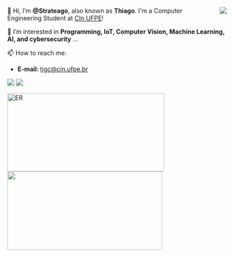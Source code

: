 <!---<img src="https://yt3.ggpht.com/ytc/AAUvwngabyfwk4Q3Le9P1uNdWy5rTTBmEzJz9oV_E_w6XN0=s150-c-k-c0x00ffffff-no-rj" min-width="200px" max-width="200px" width="200px" align="right" alt="ER">---!>
<div>
  <p align="left"> 
    <a href="https://github.com/Strateago/?tab=follow">
    <img src="https://img.shields.io/github/followers/Strateago?label=Follow&style=social" align="right"/></a>
    👋 Hi, I’m <strong>@Strateago</strong>, also known as <strong>Thiago</strong>. I'm a Computer Engineering Student at <a href="https://www.cin.ufpe.br" target="_blank" rel="noopener noreferrer">CIn UFPE</a>!
  </p>

  <p align="left">
    🧐 I’m interested in <strong>Programming, IoT, Computer Vision, Machine Learning, AI, and cybersecurity </strong>...
  </p>

  <p align="left">
    📫 How to reach me:
  </p>

  <ul>
    <li> <b> E-mail: </b>
    <a href="mailto:tjgc@cin.ufpe.br" alt="email"> tjgc@cin.ufpe.br </a>
  </ul>

  <p align="left">
    <a href="https://instagram.com/Strateago" alt="Instagram">
    <img src="https://img.icons8.com/fluent/48/000000/instagram-new.png"/></a>

    <a href="https://www.linkedin.com/in/thiagograngeiro/" alt="Linkedin">
    <img src="https://img.icons8.com/fluent/48/000000/linkedin.png"/></a>
  </p> 
</div>

<div>
  <a href="https://github.com/Strateago" alt="Strateago">

 <img height="180em" src="https://github-readme-stats.vercel.app/api?username=Strateago&show_icons=true&theme=dracula&include_all_commits=true&border_radius=15&count_private=true&hide_border=true&title_color=87CEFA&icon_color=FFD700&layout=compact" width="360px" alt="ER"
<div align="left">
   
 <img height="180em" src="https://github-readme-stats.vercel.app/api/top-langs/?username=Strateago&layout=compact&langs_count=8&theme=dracula&hide_border=true&border_radius=10&title_color=87CEFA&icon_color=FFD700&hide=Jupyter%20Notebook,Verilog,Stata,Makefile,Mathematica,Batchfile,Standard%20ML,Scheme" width="356px"

  </a>
</div>
  
<!---
Strateago/Strateago is a ✨ special ✨ repository because its `README.md` (this file) appears on your GitHub profile.
You can click the Preview link to take a look at your changes.
--->

